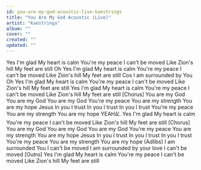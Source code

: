 ```yaml
---
id: you-are-my-god-acoustic-live-kaestrings
title: "You Are My God Acoustic (Live)"
artist: "Kaestrings"
album: ""
cover: ""
created: ""
updated: ""
---
```


Yes I'm glad
My heart is calm
You're my peace
I can't be moved
Like Zion's hill
My feet are still
Oh Yes I'm glad
My heart is calm
You're my peace
I can't be moved
Like Zion's hill
My feet are still
Cos I am surrounded by You
Oh Yes I'm glad
My heart is calm
You're my peace
I can't be moved
Like Zion's hill
My feet are still
Yes I'm glad
My heart is calm
You're my peace
I can't be moved
Like Zion's hill
My feet are still
[Chorus]
You are my God
You are my God
You are my God
You're my peace
You are my strength
You are my hope
Jesus
In you I trust
In you I trust
In you I trust
You're my peace
You are my strength
You are my hope
YEAHâ¦.
Yes I'm glad
My heart is calm
You're my peace
I can't be moved
Like Zion's hill
My feet are still
[Chorus]
You are my God
You are my God
You are my God
You're my peace
You are my strength
You are my hope
Jesus
In you I trust
In you I trust
In you I trust
You're my peace
You are my strength
You are my hope
(Adlibs)
I am surrounded You
I can't be moved
I am surrounded by your love
I can't be moved
[Outro]
Yes I'm glad
My heart is calm
You're my peace
I can't be moved
Like Zion's hill
My feet are still